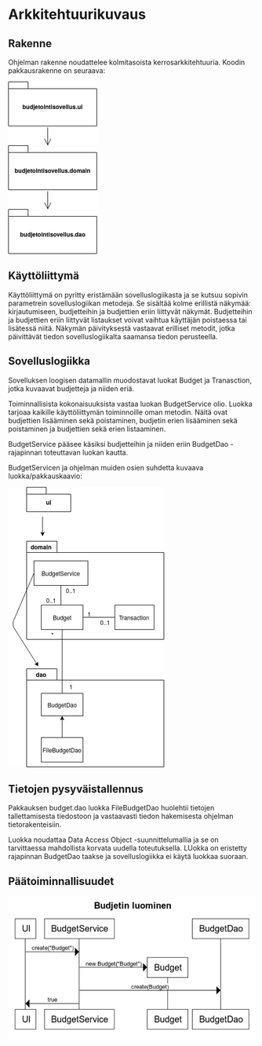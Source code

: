 # Arkkitehtuurikuvaus

## Rakenne

Ohjelman rakenne noudattelee kolmitasoista kerrosarkkitehtuuria. Koodin pakkausrakenne on seuraava:

![alt text](https://github.com/parissak/ot-harjoitustyo/blob/master/dokumentaatio/kuvat/rakenne.png)


## Käyttöliittymä

Käyttöliittymä on pyritty eristämään sovelluslogiikasta ja se kutsuu sopivin parametrein sovelluslogiikan metodeja. Se sisältää kolme erillistä näkymää: kirjautumiseen, budjetteihin ja budjettien eriin liittyvät näkymät. Budjetteihin ja budjettien eriin liittyvät listaukset voivat vaihtua käyttäjän poistaessa tai lisätessä niitä. Näkymän päivityksestä vastaavat erilliset metodit, jotka päivittävät tiedon sovelluslogiikalta saamansa tiedon perusteella.


## Sovelluslogiikka
Sovelluksen loogisen datamallin muodostavat luokat Budget ja Tranasction, jotka kuvaavat budjetteja ja niiden eriä.

Toiminnallisista kokonaisuuksista vastaa luokan BudgetService olio. Luokka tarjoaa kaikille käyttöliittymän toiminnoille oman metodin. Näitä ovat budjettien lisääminen sekä poistaminen, budjetin erien lisääminen sekä poistaminen ja budjettien sekä erien listaaminen. 

BudgetService pääsee käsiksi budjetteihin ja niiden eriin BudgetDao -rajapinnan toteuttavan luokan kautta.

BudgetServicen ja ohjelman muiden osien suhdetta kuvaava luokka/pakkauskaavio:

![alt text](https://github.com/parissak/ot-harjoitustyo/blob/master/dokumentaatio/kuvat/pakettikaavio.jpg)


## Tietojen pysyväistallennus
Pakkauksen budget.dao luokka FileBudgetDao huolehtii tietojen tallettamisesta tiedostoon ja vastaavasti tiedon hakemisesta ohjelman tietorakenteisiin.

Luokka noudattaa Data Access Object -suunnittelumallia ja se on tarvittaessa mahdollista korvata uudella toteutuksella. LUokka on eristetty rajapinnan BudgetDao taakse ja sovelluslogiikka ei käytä luokkaa suoraan.


## Päätoiminnallisuudet
![alt text](https://github.com/parissak/ot-harjoitustyo/blob/master/dokumentaatio/kuvat/Budjetin%20luominen.png)
